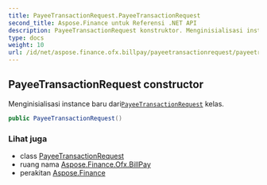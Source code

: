 ```yaml
---
title: PayeeTransactionRequest.PayeeTransactionRequest
second_title: Aspose.Finance untuk Referensi .NET API
description: PayeeTransactionRequest konstruktor. Menginisialisasi instance baru dariPayeeTransactionRequest kelas.
type: docs
weight: 10
url: /id/net/aspose.finance.ofx.billpay/payeetransactionrequest/payeetransactionrequest/
---
```

## PayeeTransactionRequest constructor

Menginisialisasi instance baru dari[`PayeeTransactionRequest`](../) kelas.

```csharp
public PayeeTransactionRequest()
```

### Lihat juga

* class [PayeeTransactionRequest](../)
* ruang nama [Aspose.Finance.Ofx.BillPay](../../payeetransactionrequest/)
* perakitan [Aspose.Finance](../../../)


